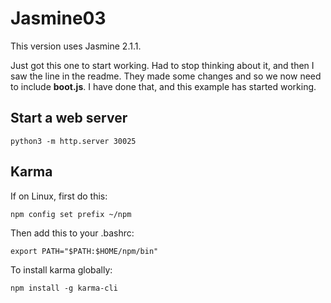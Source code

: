 # Jasmine03

This version uses Jasmine 2.1.1. 

Just got this one to start working. Had to
stop thinking about it, and then I saw the line in the readme. They made some
changes and so we now need to include **boot.js**. I have done that, and this 
example has started working.

## Start a web server

	python3 -m http.server 30025

## Karma

If on Linux, first do this:

	npm config set prefix ~/npm
	
Then add this to your .bashrc:

	export PATH="$PATH:$HOME/npm/bin"
	
To install karma globally:

	npm install -g karma-cli
	
	
